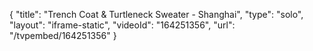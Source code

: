 {
    "title": "Trench Coat & Turtleneck Sweater - Shanghai",
    "type": "solo",
    "layout": "iframe-static",
    "videoId": "164251356",
    "url": "\/tvpembed\/164251356"
}